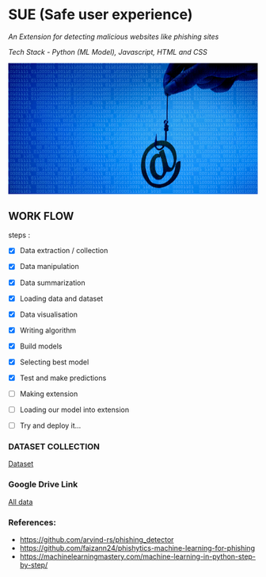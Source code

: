 # SUE (Safe user experience)
*An Extension for detecting malicious websites like phishing sites*

*Tech Stack - Python (ML Model), Javascript, HTML and CSS*

![Phishing](./images/readmeimg.jpg)

## WORK FLOW
steps :
- [X] Data extraction / collection 
- [X] Data manipulation 
- [X] Data summarization
- [X] Loading data and dataset
- [X] Data visualisation 
- [X] Writing algorithm 
- [X] Build models
- [X] Selecting best model
- [X] Test and make predictions
- [ ] Making extension
- [ ] Loading our model into extension
- [ ] Try and deploy it…


### DATASET COLLECTION
[Dataset](https://www.kaggle.com/akashkr/phishing-website-dataset)

### Google Drive Link
[All data](https://drive.google.com/drive/folders/1SD2LyLzxf7nLRNsl6KSS_sY4IdWOa3f8?usp=sharing)

### References:
- https://github.com/arvind-rs/phishing_detector
- https://github.com/faizann24/phishytics-machine-learning-for-phishing
- https://machinelearningmastery.com/machine-learning-in-python-step-by-step/

